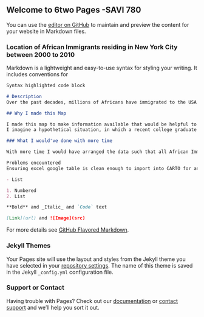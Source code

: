 ## Welcome to 6two Pages -SAVI 780

You can use the [editor on GitHub](https://github.com/Baryoe/6Twooo/edit/master/index.md) to maintain and preview the content for your website in Markdown files.



### Location of African Immigrants residing in New York City between 2000 to 2010 

Markdown is a lightweight and easy-to-use syntax for styling your writing. It includes conventions for

```markdown
Syntax highlighted code block

# Description
Over the past decades, millions of Africans have immigrated to the USA and thousands have settled in New York City. This map will attempt to interactively display African Immigrants living in New York City Boroughs. Utilizing demographics data provided by NYC Open Data, this map will make known the population of African Immigrants, household size, countries of origin, cultural affiliation, population in local school districts, in addition to association of said population with universities, commercial areas, airports, subway lines and school districts. The end goal is to develop a profile of the African immigrant group in NY City boroughs. 

## Why I made this Map

I made this map to make information available that would be helpful to African Immigrant populations. As this group is very diverse, this information can be helpful for cultural, academic research, health initiatives and philanthropy to list a few.
I imagine a hypothetical situation, in which a recent college graduate from the western African Country of Senegal (French Speaking), was awarded an academic scholarship to pursue a law degree from a university in the NYC area.   This map would provide sufficient information to assist this new college graduate with helpful information, such as location of West African immigrants from Senegal residing in NYC, locations of Universities in proximity to this population, subway transportation that serves this borough, student housing, international airports, Senegalese cuisines, place of worship, immigration offices etc.

### What I would've done with more time

With more time I would have arranged the data such that all African Immigrant populations database would be searchable by country, ethnicity, language and year of immigration; Additionally, I would include skill sets or education of respective groups, social affiliations, religions, language translators, immigrant owned companies and services, NY City and federal social services.

Problems encountered
Ensuring excel google table is clean enough to import into CARTO for analysis, and converting geoid configuration to match shapefiles. applying multiple layers as required to perform analysis and . Familiarity with GeoJSon data format.

- List

1. Numbered
2. List

**Bold** and _Italic_ and `Code` text

[Link](url) and ![Image](src)
```

For more details see [GitHub Flavored Markdown](https://guides.github.com/features/mastering-markdown/).

### Jekyll Themes

Your Pages site will use the layout and styles from the Jekyll theme you have selected in your [repository settings](https://github.com/Baryoe/6Twooo/settings). The name of this theme is saved in the Jekyll `_config.yml` configuration file.

### Support or Contact

Having trouble with Pages? Check out our [documentation](https://help.github.com/categories/github-pages-basics/) or [contact support](https://github.com/contact) and we’ll help you sort it out.
